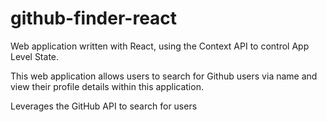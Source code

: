 # github-finder-react

Web application written with React, using the Context API to control App Level State. 

This web application allows users to search for Github users via name and view their profile details within this application. 

Leverages the GitHub API to search for users
